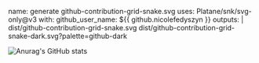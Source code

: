 name: generate github-contribution-grid-snake.svg
        uses: Platane/snk/svg-only@v3
        with:
          github_user_name: ${{ github.nicolefedyszyn }}
          outputs: |
            dist/github-contribution-grid-snake.svg
            dist/github-contribution-grid-snake-dark.svg?palette=github-dark


![Anurag's GitHub stats](https://github-readme-stats.vercel.app/api?username=nicolefedyszyn&show_icons=true)
